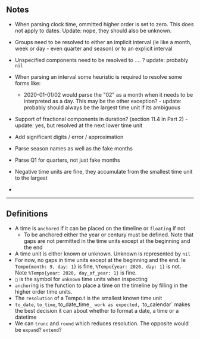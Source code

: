 ## Notes

* When parsing clock time, ommitted higher order is set to zero. This does not apply to dates. Update: nope, they should also be unknown.

* Groups need to be resolved to either an implicit interval (ie like a month, week or day - even quarter and season) or to an explicit interval

* Unspecified components need to be resolved to .... ? update: probably `nil`

* When parsing an interval some heuristic is required to resolve some forms like:
  * 2020-01-01/02 would parse the "02" as a month when it needs to be interpreted as a day. This may be the other exception? - update: probably should always be the largest time unit if its ambiguous

* Support of fractional components in duration? (section 11.4 in Part 2) - update: yes, but resolved at the next lower time unit

* Add significant digits / error / approximation

* Parse season names as well as the fake months

* Parse Q1 for quarters, not just fake months

* Negative time units are fine, they accumulate from the smallest time unit to the largest

* 

------

## Definitions

* A time is `anchored` if it can be placed on the timeline or `floating` if not
  * To be anchored either the year or century must be defined. Note that gaps are not permitted in the time units except at the beginning and the end
* A time unit is either known or unknown. Unknown is represented by `nil`
* For now, no gaps in time units except at the beginning and the end. Ie `Tempo{month: 9, day: 1}` is fine, `%Tempo{year: 2020, day: 1}` is not. Note `%Tempo{year: 2020, day_of_year: 1}` is fine.
* `□` is the symbol for `unknown` time units when inspecting
* `anchor`ing is the function to place a time on the timeline by filling in the higher order time units.
* The `resolution` of a Tempo.t is the smallest known time unit
* `to_date`, `to_time`, to_date_time`_ work as expected, `to_calendar` makes the best decision it can about whether to format a date, a time or a datetime
* We can `trunc` and `round` which reduces resolution. The opposite would be `expand`? `extend`?